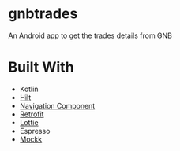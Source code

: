 # gnbtrades
An Android app to get the trades details from GNB

# Built With
* Kotlin
* [Hilt](https://developer.android.com/training/dependency-injection/hilt-android)
* [Navigation Component](https://developer.android.com/guide/navigation)
* [Retrofit](https://github.com/square/retrofit)
* [Lottie](https://lottiefiles.com/)
* Espresso
* [Mockk](https://mockk.io/)

